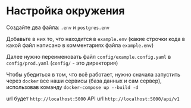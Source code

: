 # Настройка окружения

Создайте два файла: `.env` и `postgres.env`

Добавьте в них то, что находится в `example.env` (какие строчки кода в какой файл написано в комментариях файла `example.env`)

Далее нужно переименовать файл `config/example.config.yaml` в `config/prod.yaml` (`config/` - это директория)

Чтобы убедиться в том, что всё работает, нужно сначала запустить через `docker` все наши сервисы (база данных и сам сервер), использовав команду `docker-compose up --build -d`

url будет `http://localhost:5000`
API url `http://localhost:5000/api/v1`
